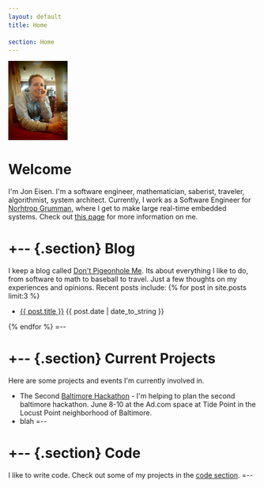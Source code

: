 ```yaml
---
layout: default
title: Home

section: Home
---
```


<img class='inset right' src='/files/images/thoughtful_jon.jpg' title='Jon Eisen' alt='Photo of Jon Eisen' width='120px' />

Welcome
=======

I'm Jon Eisen. I'm a software engineer, mathematician, saberist, traveler, algorithmist, system architect. Currently, I work as a Software Engineer for [Norhtrop Grumman](http://northropgrumman.com), where I get to make large real-time embedded systems. Check out [this page](/about) for more information on me.

+-- {.section}
Blog
====
I keep a blog called [Don't Pigeonhole Me](\blog). Its about everything I like to do, from software to math to baseball to travel. Just a few thoughts on my experiences and opinions.
Recent posts include:
{% for post in site.posts limit:3 %}
<ul class="compact recent">
<li>
	<a href="{{ post.url }}" title="{{ post.excerpt }}">{{ post.title }}</a>
	<span class="date">{{ post.date | date_to_string }}</span> 
</li>
</ul>
{% endfor %}
=--

+-- {.section}
Current Projects
================
Here are some projects and events I'm currently involved in.
* The Second [Baltimore Hackathon](http://baltimorehackathon.com) - I'm helping to plan the second baltimore hackathon. June 8-10 at the Ad.com space at Tide Point in the Locust Point neighborhood of Baltimore.
* blah
=--

+-- {.section}
Code
====
I like to write code. Check out some of my projects in the [code section](\code).
=--
